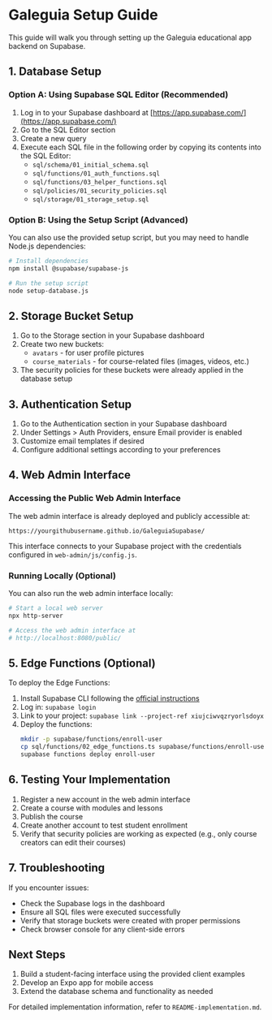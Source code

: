 # Galeguia Setup Guide

This guide will walk you through setting up the Galeguia educational app backend on Supabase.

## 1. Database Setup

### Option A: Using Supabase SQL Editor (Recommended)

1. Log in to your Supabase dashboard at [https://app.supabase.com/](https://app.supabase.com/)
2. Go to the SQL Editor section
3. Create a new query
4. Execute each SQL file in the following order by copying its contents into the SQL Editor:
   - `sql/schema/01_initial_schema.sql`
   - `sql/functions/01_auth_functions.sql`
   - `sql/functions/03_helper_functions.sql`
   - `sql/policies/01_security_policies.sql`
   - `sql/storage/01_storage_setup.sql`

### Option B: Using the Setup Script (Advanced)

You can also use the provided setup script, but you may need to handle Node.js dependencies:

```bash
# Install dependencies
npm install @supabase/supabase-js

# Run the setup script
node setup-database.js
```

## 2. Storage Bucket Setup

1. Go to the Storage section in your Supabase dashboard
2. Create two new buckets:
   - `avatars` - for user profile pictures
   - `course_materials` - for course-related files (images, videos, etc.)
3. The security policies for these buckets were already applied in the database setup

## 3. Authentication Setup

1. Go to the Authentication section in your Supabase dashboard
2. Under Settings > Auth Providers, ensure Email provider is enabled
3. Customize email templates if desired
4. Configure additional settings according to your preferences

## 4. Web Admin Interface

### Accessing the Public Web Admin Interface

The web admin interface is already deployed and publicly accessible at:

```
https://yourgithubusername.github.io/GaleguiaSupabase/
```

This interface connects to your Supabase project with the credentials configured in `web-admin/js/config.js`.

### Running Locally (Optional)

You can also run the web admin interface locally:

```bash
# Start a local web server
npx http-server

# Access the web admin interface at
# http://localhost:8080/public/
```

## 5. Edge Functions (Optional)

To deploy the Edge Functions:

1. Install Supabase CLI following the [official instructions](https://supabase.com/docs/guides/cli)
2. Log in: `supabase login`
3. Link to your project: `supabase link --project-ref xiujciwvqzryorlsdoyx`
4. Deploy the functions:
   ```bash
   mkdir -p supabase/functions/enroll-user
   cp sql/functions/02_edge_functions.ts supabase/functions/enroll-user/index.ts
   supabase functions deploy enroll-user
   ```

## 6. Testing Your Implementation

1. Register a new account in the web admin interface
2. Create a course with modules and lessons
3. Publish the course
4. Create another account to test student enrollment
5. Verify that security policies are working as expected (e.g., only course creators can edit their courses)

## 7. Troubleshooting

If you encounter issues:

- Check the Supabase logs in the dashboard
- Ensure all SQL files were executed successfully
- Verify that storage buckets were created with proper permissions
- Check browser console for any client-side errors

## Next Steps

1. Build a student-facing interface using the provided client examples
2. Develop an Expo app for mobile access
3. Extend the database schema and functionality as needed

For detailed implementation information, refer to `README-implementation.md`.
